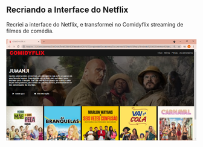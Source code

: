 ## Recriando a Interface do Netflix

Recriei a interface do Netflix, e transformei no Comidyflix streaming de filmes de comédia.



<img src="img/imagem-projeto-comidyflix.png" alt="projeto netflix">







